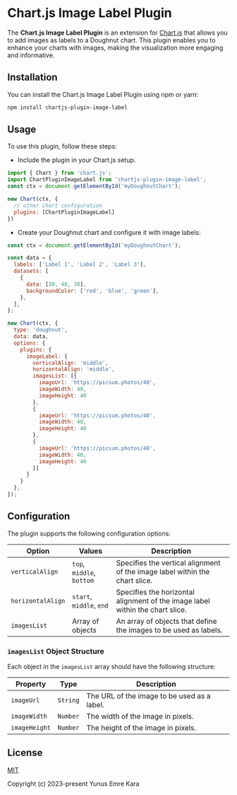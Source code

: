 # Chart.js Image Label Plugin

The **Chart.js Image Label Plugin** is an extension for [Chart.js](https://www.chartjs.org/) that allows you to add images as labels to a Doughnut chart. This plugin enables you to enhance your charts with images, making the visualization more engaging and informative.

## Installation

You can install the Chart.js Image Label Plugin using npm or yarn:

```bash
npm install chartjs-plugin-image-label
```

## Usage

To use this plugin, follow these steps:

- Include the plugin in your Chart.js setup.
    
```javascript
import { Chart } from 'chart.js';
import ChartPluginImageLabel from 'chartjs-plugin-image-label';
const ctx = document.getElementById('myDoughnutChart');

new Chart(ctx, {
  // other chart configuration
  plugins: [ChartPluginImageLabel]
})
```

- Create your Doughnut chart and configure it with image labels:

```javascript
const ctx = document.getElementById('myDoughnutChart');

const data = {
  labels: ['Label 1', 'Label 2', 'Label 3'],
  datasets: [
    {
      data: [30, 40, 30],
      backgroundColor: ['red', 'blue', 'green'],
    },
  ],
};

new Chart(ctx, {
  type: 'doughnut',
  data: data,
  options: {
    plugins: {
      imageLabel: {
        verticalAlign: 'middle',
        horizontalAlign: 'middle',
        imagesList: [{
          imageUrl: 'https://picsum.photos/40',
          imageWidth: 40,
          imageHeight: 40
        },
        {
          imageUrl: 'https://picsum.photos/40',
          imageWidth: 40,
          imageHeight: 40
        },
        {
          imageUrl: 'https://picsum.photos/40',
          imageWidth: 40,
          imageHeight: 40
        }]
      }
    }
  },
});
```

## Configuration

The plugin supports the following configuration options:

| Option             | Values                           | Description                                                                                               |
| ------------------ | --------------------------------- | --------------------------------------------------------------------------------------------------------- |
| `verticalAlign`    | `top`, `middle`, `bottom`               | Specifies the vertical alignment of the image label within the chart slice.                             |
| `horizontalAlign`  | `start`, `middle`, `end`                | Specifies the horizontal alignment of the image label within the chart slice.                            |
| `imagesList`       | Array of objects                  | An array of objects that define the images to be used as labels.                                         |

### `imagesList` Object Structure

Each object in the `imagesList` array should have the following structure:

| Property           | Type           | Description                                       |
| ------------------ | --------------- | ------------------------------------------------- |
| `imageUrl`         | `String`         | The URL of the image to be used as a label.       |
| `imageWidth`       | `Number`         | The width of the image in pixels.                 |
| `imageHeight`      | `Number`         | The height of the image in pixels.                |


## License
[MIT](http://opensource.org/licenses/MIT)

Copyright (c) 2023-present Yunus Emre Kara

